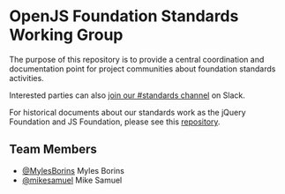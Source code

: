 # OpenJS Foundation Standards Working Group

The purpose of this repository is to provide a central coordination and documentation point for project communities about foundation standards activities. 

Interested parties can also [join our #standards channel](https://communityinviter.com/apps/js-foundation/join-openjs-foundation-on-slack) on Slack. 

For historical documents about our standards work as the jQuery Foundation and JS Foundation, please see this [repository](https://github.com/JSFoundation/standards).

## Team Members

<!-- ncu-team-sync.team(openjs-foundation/standards) -->
- [@MylesBorins](https://github.com/MylesBorins) Myles Borins
- [@mikesamuel](https://github.com/mikesamuel) Mike Samuel
<!-- ncu-team-sync end -->
